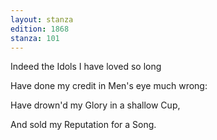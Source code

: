 ```yaml
---
layout: stanza
edition: 1868
stanza: 101
---
```


Indeed the Idols I have loved so long

Have done my credit in Men's eye much wrong:

Have drown'd my Glory in a shallow Cup,

And sold my Reputation for a Song.